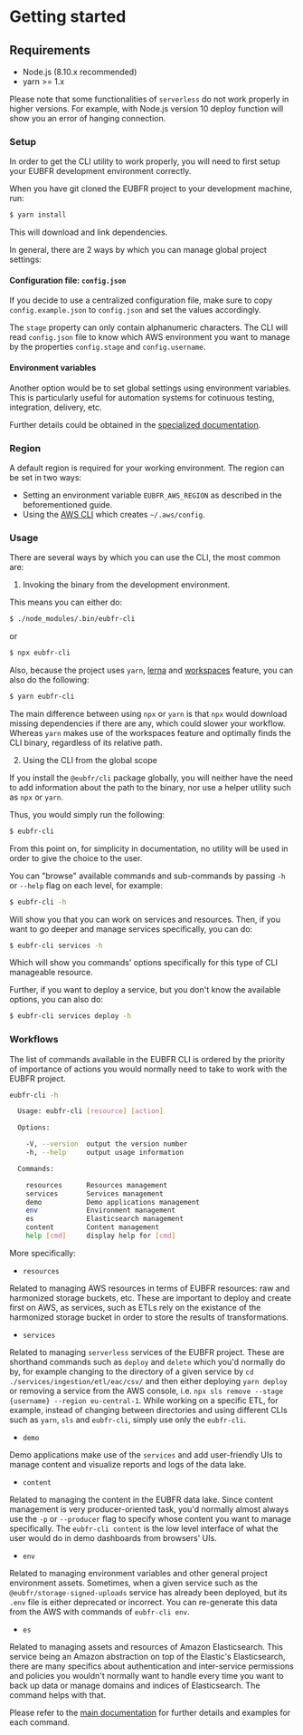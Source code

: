 # Getting started

## Requirements

- Node.js (8.10.x recommended)
- yarn >= 1.x

Please note that some functionalities of `serverless` do not work properly in higher versions. For example, with Node.js version 10 deploy function will show you an error of hanging connection.

### Setup

In order to get the CLI utility to work properly, you will need to first setup your EUBFR development environment correctly.

When you have git cloned the EUBFR project to your development machine, run:

```sh
$ yarn install
```

This will download and link dependencies.

In general, there are 2 ways by which you can manage global project settings:

#### Configuration file: `config.json`

If you decide to use a centralized configuration file, make sure to copy `config.example.json` to `config.json` and set the values accordingly.

The `stage` property can only contain alphanumeric characters. The CLI will read `config.json` file to know which AWS environment you want to manage by the properties `config.stage` and `config.username`.

#### Environment variables

Another option would be to set global settings using environment variables. This is particularly useful for automation systems for cotinuous testing, integration, delivery, etc.

Further details could be obtained in the [specialized documentation](./ENVIRONMENT_VARIABLES.md).

### Region

A default region is required for your working environment. The region can be set in two ways:

- Setting an environment variable `EUBFR_AWS_REGION` as described in the beforementioned guide.
- Using the [AWS CLI](https://docs.aws.amazon.com/cli/latest/userguide/cli-chap-configure.html) which creates `~/.aws/config`.

### Usage

There are several ways by which you can use the CLI, the most common are:

1.  Invoking the binary from the development environment.

This means you can either do:

```sh
$ ./node_modules/.bin/eubfr-cli
```

or

```sh
$ npx eubfr-cli
```

Also, because the project uses `yarn`, [lerna](https://www.npmjs.com/package/lerna) and [workspaces](https://medium.com/trabe/monorepo-setup-with-lerna-and-yarn-workspaces-5d747d7c0e91) feature, you can also do the following:

```sh
$ yarn eubfr-cli
```

The main difference between using `npx` or `yarn` is that `npx` would download missing dependencies if there are any, which could slower your workflow. Whereas `yarn` makes use of the workspaces feature and optimally finds the CLI binary, regardless of its relative path.

2.  Using the CLI from the global scope

If you install the `@eubfr/cli` package globally, you will neither have the need to add information about the path to the binary, nor use a helper utility such as `npx` or `yarn`.

Thus, you would simply run the following:

```sh
$ eubfr-cli
```

From this point on, for simplicity in documentation, no utility will be used in order to give the choice to the user.

You can "browse" available commands and sub-commands by passing `-h` or `--help` flag on each level, for example:

```sh
$ eubfr-cli -h
```

Will show you that you can work on services and resources. Then, if you want to go deeper and manage services specifically, you can do:

```sh
$ eubfr-cli services -h
```

Which will show you commands' options specifically for this type of CLI manageable resource.

Further, if you want to deploy a service, but you don't know the available options, you can also do:

```sh
$ eubfr-cli services deploy -h
```

### Workflows

The list of commands available in the EUBFR CLI is ordered by the priority of importance of actions you would normally need to take to work with the EUBFR project.

```sh
eubfr-cli -h

  Usage: eubfr-cli [resource] [action]

  Options:

    -V, --version  output the version number
    -h, --help     output usage information

  Commands:

    resources      Resources management
    services       Services management
    demo           Demo applications management
    env            Environment management
    es             Elasticsearch management
    content        Content management
    help [cmd]     display help for [cmd]
```

More specifically:

- `resources`

Related to managing AWS resources in terms of EUBFR resources: raw and harmonized storage buckets, etc. These are important to deploy and create first on AWS, as services, such as ETLs rely on the existance of the harmonized storage bucket in order to store the results of transformations.

- `services`

Related to managing `serverless` services of the EUBFR project. These are shorthand commands such as `deploy` and `delete` which you'd normally do by, for example changing to the directory of a given service by `cd ./services/ingestion/etl/eac/csv/` and then either deploying `yarn deploy` or removing a service from the AWS console, i.e. `npx sls remove --stage {username} --region eu-central-1`. While working on a specific ETL, for example, instead of changing between directories and using different CLIs such as `yarn`, `sls` and `eubfr-cli`, simply use only the `eubfr-cli`.

- `demo`

Demo applications make use of the `services` and add user-friendly UIs to manage content and visualize reports and logs of the data lake.

- `content`

Related to managing the content in the EUBFR data lake. Since content management is very producer-oriented task, you'd normally almost always use the `-p` or `--producer` flag to specify whose content you want to manage specifically. The `eubfr-cli content` is the low level interface of what the user would do in demo dashboards from browsers' UIs.

- `env`

Related to managing environment variables and other general project environment assets. Sometimes, when a given service such as the `@eubfr/storage-signed-uploads` service has already been deployed, but its `.env` file is either deprecated or incorrect. You can re-generate this data from the AWS with commands of `eubfr-cli env`.

- `es`

Related to managing assets and resources of Amazon Elasticsearch. This service being an Amazon abstraction on top of the Elastic's Elasticsearch, there are many specifics about authentication and inter-service permissions and policies you wouldn't normally want to handle every time you want to back up data or manage domains and indices of Elasticsearch. The command helps with that.

Please refer to the [main documentation](../README.md) for further details and examples for each command.
